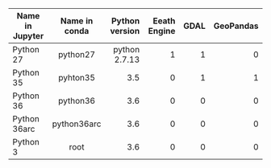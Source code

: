 | Name in Jupyter  | Name in conda        | Python version | Eeath Engine | GDAL | GeoPandas |
| ------------- |:-------------:| -----:|---:|---:|---:|
| Python 27    | python27 | python 2.7.13 | 1 |1| 0|
| Python 35   | pyhton35      |  3.5 |0|1|1|
| Python 36 | python36      |   3.6 |0|0|0|
| Python 36arc | python36arc |  3.6 |0 |0 |0|
| Python 3 | root   | 3.6 |0 |0 |0|

